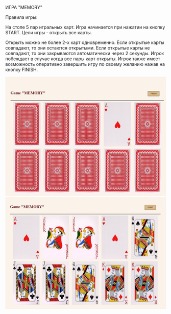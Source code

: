 
ИГРА "MEMORY"

Правила игры:

На столе 5 пар игральных карт.
Игра начинается при нажатии на кнопку START. 
Цели игры - открыть все карты.

Открыть можно не более 2-х карт одновременно. Если открытые карты совпадают, то они остаются открытыми.
Если открытые карты не совпадают, то они закрываются автоматически через 2 секунды. Игрок побеждает в случае когда все пары карт открыты.
Игрок также имеет возможность оперативно завершить игру по своему желанию нажав на кнопку FINISH.

![alt text](screenshots/playing.png)
![alt text](screenshots/win.png)
